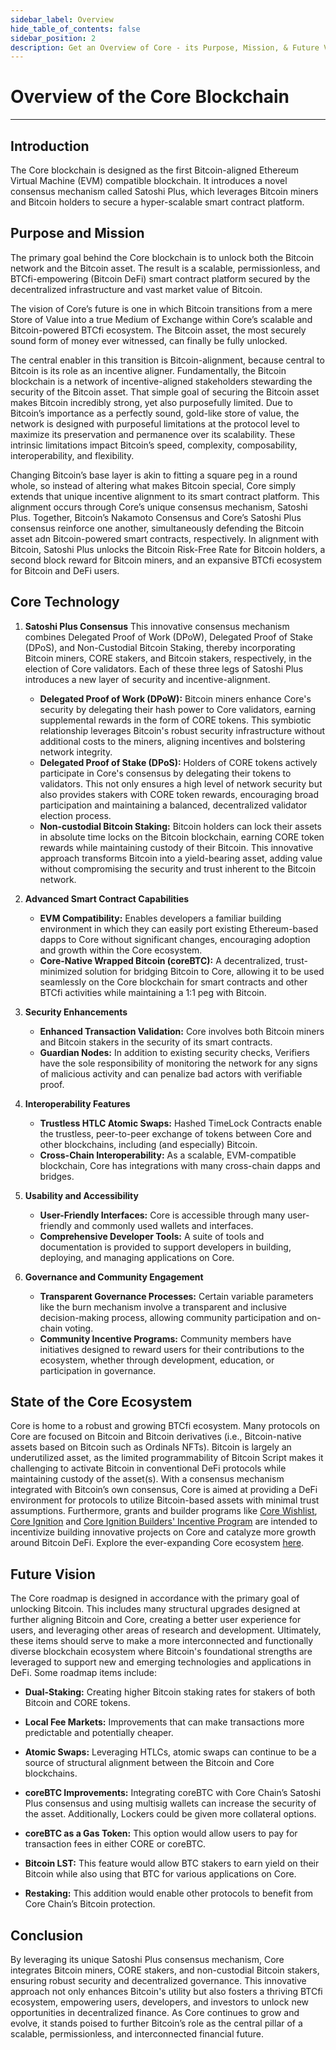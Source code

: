 ```yaml
---
sidebar_label: Overview
hide_table_of_contents: false
sidebar_position: 2
description: Get an Overview of Core - its Purpose, Mission, & Future Vision
---
```


# Overview of the Core Blockchain
---

## Introduction
The Core blockchain is designed as the first Bitcoin-aligned Ethereum Virtual Machine (EVM) compatible blockchain. It introduces a novel consensus mechanism called Satoshi Plus, which leverages Bitcoin miners and Bitcoin holders to secure a hyper-scalable smart contract platform. 

## Purpose and Mission
The primary goal behind the Core blockchain is to unlock both the Bitcoin network and the Bitcoin asset. The result is a scalable, permissionless, and BTCfi-empowering (Bitcoin DeFi) smart contract platform secured by the decentralized infrastructure and vast market value of Bitcoin. 

The vision of Core’s future is one in which Bitcoin transitions from a mere Store of Value into a true Medium of Exchange within Core’s scalable and Bitcoin-powered BTCfi ecosystem. The Bitcoin asset, the most securely sound form of money ever witnessed, can finally be fully unlocked. 

The central enabler in this transition is Bitcoin-alignment, because central to Bitcoin is its role as an incentive aligner. Fundamentally, the Bitcoin blockchain is a network of incentive-aligned stakeholders stewarding the security of the Bitcoin asset. That simple goal of securing the Bitcoin asset makes Bitcoin incredibly strong, yet also purposefully limited. Due to Bitcoin’s importance as a perfectly sound, gold-like store of value, the network is designed with purposeful limitations at the protocol level to maximize its preservation and permanence over its scalability. These intrinsic limitations impact Bitcoin’s speed, complexity, composability, interoperability, and flexibility. 

Changing Bitcoin’s base layer is akin to fitting a square peg in a round whole, so instead of altering what makes Bitcoin special, Core simply extends that unique incentive alignment to its smart contract platform. This alignment occurs through Core’s unique consensus mechanism, Satoshi Plus. Together, Bitcoin’s Nakamoto Consensus and Core’s Satoshi Plus consensus reinforce one another, simultaneously defending the Bitcoin asset adn Bitcoin-powered smart contracts, respectively. 
In alignment with Bitcoin, Satoshi Plus unlocks the Bitcoin Risk-Free Rate for Bitcoin holders, a second block reward for Bitcoin miners, and an expansive BTCfi ecosystem for Bitcoin and DeFi users. 

## Core Technology

1. **Satoshi Plus Consensus**
This innovative consensus mechanism combines Delegated Proof of Work (DPoW), Delegated Proof of Stake (DPoS), and Non-Custodial Bitcoin Staking, thereby incorporating Bitcoin miners, CORE stakers, and Bitcoin stakers, respectively, in the election of Core validators. Each of these three legs of Satoshi Plus introduces a new layer of security and incentive-alignment. 
    * **Delegated Proof of Work (DPoW):** Bitcoin miners enhance Core's security by delegating their hash power to Core validators, earning supplemental rewards in the form of CORE tokens. This symbiotic relationship leverages Bitcoin's robust security infrastructure without additional costs to the miners, aligning incentives and bolstering network integrity.
    * **Delegated Proof of Stake (DPoS):** Holders of CORE tokens actively participate in Core's consensus by delegating their tokens to validators. This not only ensures a high level of network security but also provides stakers with CORE token rewards, encouraging broad participation and maintaining a balanced, decentralized validator election process.
    * **Non-custodial Bitcoin Staking:** Bitcoin holders can lock their assets in absolute time locks on the Bitcoin blockchain, earning CORE token rewards while maintaining custody of their Bitcoin. This innovative approach transforms Bitcoin into a yield-bearing asset, adding value without compromising the security and trust inherent to the Bitcoin network.

2. **Advanced Smart Contract Capabilities**
    * **EVM Compatibility:** Enables developers a familiar building environment in which they can easily port existing Ethereum-based dapps to Core without significant changes, encouraging adoption and growth within the Core ecosystem.
    * **Core-Native Wrapped Bitcoin (coreBTC):** A decentralized, trust-minimized solution for bridging Bitcoin to Core, allowing it to be used seamlessly on the Core blockchain for smart contracts and other BTCfi activities while maintaining a 1:1 peg with Bitcoin.

3. **Security Enhancements**
    * **Enhanced Transaction Validation:** Core involves both Bitcoin miners and Bitcoin stakers in the security of its smart contracts.
    * **Guardian Nodes:** In addition to existing security checks, Verifiers have the sole responsibility of monitoring the network for any signs of malicious activity and can penalize bad actors with verifiable proof.

4. **Interoperability Features**
    * **Trustless HTLC Atomic Swaps:** Hashed TimeLock Contracts enable the trustless, peer-to-peer exchange of tokens between Core and other blockchains, including (and especially) Bitcoin.
    * **Cross-Chain Interoperability:** As a scalable, EVM-compatible blockchain, Core has integrations with many cross-chain dapps and bridges.

5. **Usability and Accessibility**
    * **User-Friendly Interfaces:** Core is accessible through many user-friendly and commonly used wallets and interfaces.
    * **Comprehensive Developer Tools:** A suite of tools and documentation is provided to support developers in building, deploying, and managing applications on Core.

6. **Governance and Community Engagement**
    * **Transparent Governance Processes:** Certain variable parameters like the burn mechanism involve a transparent and inclusive decision-making process, allowing community participation and on-chain voting. 
    * **Community Incentive Programs:** Community members have initiatives designed to reward users for their contributions to the ecosystem, whether through development, education, or participation in governance.


## State of the Core Ecosystem
Core is home to a robust and growing BTCfi ecosystem. Many protocols on Core are focused on Bitcoin and Bitcoin derivatives (i.e., Bitcoin-native assets based on Bitcoin such as Ordinals NFTs). Bitcoin is largely an underutilized asset, as the limited programmability of Bitcoin Script makes it challenging to activate Bitcoin in conventional DeFi protocols while maintaining custody of the asset(s). With a consensus mechanism integrated with Bitcoin’s own consensus, Core is aimed at providing a DeFi environment for protocols to utilize Bitcoin-based assets with minimal trust assumptions. Furthermore, grants and builder programs like [Core Wishlist](https://github.com/coredao-org/core-community-contributions/blob/main/Core-Wishlist.md), [Core Ignition](https://ignition.coredao.org/) and [Core Ignition Builders' Incentive Program](https://coredao.org/initiatives/incentiveprogram) are intended to incentivize building innovative projects on Core and catalyze more growth around Bitcoin DeFi. Explore the ever-expanding Core ecosystem [here](https://coredao.org/explore/ecosystem).


## Future Vision
The Core roadmap is designed in accordance with the primary goal of unlocking Bitcoin. This includes many structural upgrades designed at further aligning Bitcoin and Core, creating a better user experience for users, and leveraging other areas of research and development. Ultimately, these items should serve to make a more interconnected and functionally diverse blockchain ecosystem where Bitcoin's foundational strengths are leveraged to support new and emerging technologies and applications in DeFi. Some roadmap items include:

* **Dual-Staking:** Creating higher Bitcoin staking rates for stakers of both Bitcoin and CORE tokens.

* **Local Fee Markets:** Improvements that can make transactions more predictable and potentially cheaper.

* **Atomic Swaps:** Leveraging HTLCs, atomic swaps can continue to be a source of structural alignment between the Bitcoin and Core blockchains.
* **coreBTC Improvements:** Integrating coreBTC with Core Chain’s Satoshi Plus consensus and using multisig wallets can increase the security of the asset. Additionally, Lockers could be given more collateral options. 

* **coreBTC as a Gas Token:** This option would allow users to pay for transaction fees in either CORE or coreBTC.

* **Bitcoin LST:** This feature would allow BTC stakers to earn yield on their Bitcoin while also using that BTC for various applications on Core.

* **Restaking:** This addition would enable other protocols to benefit from Core Chain’s Bitcoin protection.


## Conclusion
By leveraging its unique Satoshi Plus consensus mechanism, Core integrates Bitcoin miners, CORE stakers, and non-custodial Bitcoin stakers, ensuring robust security and decentralized governance. This innovative approach not only enhances Bitcoin's utility but also fosters a thriving BTCfi ecosystem, empowering users, developers, and investors to unlock new opportunities in decentralized finance. As Core continues to grow and evolve, it stands poised to further Bitcoin’s role as the central pillar of a scalable, permissionless, and interconnected financial future.
